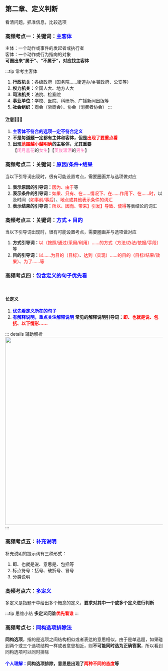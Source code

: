 ## 第二章、定义判断
看清问题，抓准信息，比较选项

### 高频考点一：关键词：<font color=blue>主客体</font>
主体：一个动作或事件的发起者或执行者<br />
客体：一个动作或行为指向的对象<br />
<b>可圈出来“属于”、“不属于”，对应找主客体</b>

:::tip 常考主客体
1. <b>行政机关：</b>各级政府（国务院……街道办/乡镇政府、公安等）
2. <b>权力机关：</b>全国人大、地方人大
3. <b>司法机关：</b>法院、检察院
4. <b>事业单位：</b>学校、医院、科研所、广播新闻出版等
5. <b>社会组织：</b>商会（浙商会）、协会（消费者协会）
:::

#### 注意👀👀👀
1. <b><font color=blue>主客体不符合的选项一定不符合定义</font></b>
2. <b>不是每道题一定都有主体和客体，但是<font color=red>出现了要重点看</font></b>
3. <b>出现<font color=red>范围越小越明确</font>的主客体，尤其重要</b><br />
    【<font color=hotpink>闭月羞花</font>的<font color=hotpink>女生</font>】【<font color=hotpink>英俊潇洒</font>的<font color=hotpink>男生</font>】

### 高频考点二：关键词：<font color=blue>原因/条件+结果</font>
当以下引导词出现时，很有可能设置考点，需要圈画并与选项做对应
1. <b>表示原因的引导词：</b><font color=red>因为、由于</font>等
2. <b>表示条件的引导词：</b><font color=red>如果、只有、在……情况下、在……作用下、在……时，</font>以及时间（<font color=red>如事前/事后</font>）、<font color=red>地点或其他表示条件的词汇</font>
3. <b>表示结果的引导词：</b><font color=red>所以、因而、带来】引发】导致、使得</font>等表结论的词汇

### 高频考点三：关键词：<font color=blue>方式 + 目的</font>
当以下引导词出现时，很有可能设置考点，需要圈画并与选项做对应<br />
1. <b>方式引导词：</b><font color=red>以（按照/通过/采用/利用）……的方式（方法/办法/依据/手段）</font>等
2. <b>目的引导词：</b><font color=red>以……为目的（目标）</font>、<font color=red>达到（实现）……的目的（目标/结果/效果）</font>、<font color=red>为了……等</font>

### 高频考点四：<font color=blue>包含定义的句子优先看</font>
<br />

#### 长定义
1. <font color=blue><b>优先看定义所在的句子</b></font>
2. <font color=blue><b>有解释说明，重点关注解释说明</b></font>
<b>常见的解释说明引导词：<font color=red>即、也就是说、包括、以下情形……</font></b>

::: details 辅助解析
<img src="/image/blogs/study/gongKao/xc01/changdingyi.png" style="width: 600px;" />
:::

### 高频考点五：<font color=blue>补充说明</font>
补充说明的提示词有三种形式：
1. 即、也就是说、意思是、包括等
2. 标点符号：括号、破折号、冒号
3. 分类说明

### 高频考点六：<font color=blue>多定义</font>
多定义是指题干中给出多个概念的定义，<b>要求对其中一个或多个定义进行判断</b>

:::tip 思维小结
<b>多定义问谁<font color=red>优先看谁</font></b>
:::

### 高频考点七：<font color=blue>同构选项排除法</font>
<b>同构选项</b>，指的是选项之间结构相似或者表达的意思相似。由于是单选题，如果碰到两个或三个选项结构一样或者意思相近，则<b>不可能同时选为正确答案</b>，所以看到同构选项可以同时排除
<br /><br />
<b><font color=blue>个人理解：</font>同构选项排除，意思是出现了<font color=red>两种不同的态度</font>等</b>
